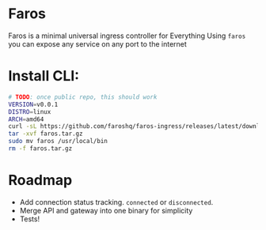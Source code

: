 # Faros

Faros is a minimal universal ingress controller for Everything
Using `faros` you can expose any service on any port to the internet


# Install CLI:

```bash
# TODO: once public repo, this should work
VERSION=v0.0.1
DISTRO=linux
ARCH=amd64
curl -sL https://github.com/faroshq/faros-ingress/releases/latest/download/faros-${VERSION}-${DISTRO}-${ARCH}.tar.gz -o faros.tar.gz
tar -xvf faros.tar.gz
sudo mv faros /usr/local/bin
rm -f faros.tar.gz
```


# Roadmap

* Add connection status tracking. `connected` or `disconnected`.
* Merge API and gateway into one binary for simplicity
* Tests!
